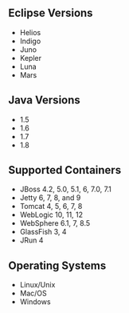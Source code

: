 <!--
title: "Supported Systems for Eclipse"
description: "Supported Systems for Eclipse"
tags: "eclipse configurations"
-->

## Eclipse Versions
* Helios
* Indigo
* Juno 
* Kepler
* Luna
* Mars 

## Java Versions
* 1.5
* 1.6
* 1.7
* 1.8

## Supported Containers
* JBoss 4.2, 5.0, 5.1, 6, 7.0, 7.1
* Jetty 6, 7, 8, and 9
* Tomcat 4, 5, 6, 7, 8
* WebLogic 10, 11, 12
* WebSphere 6.1, 7,  8.5
* GlassFish 3, 4
* JRun 4

## Operating Systems
* Linux/Unix
* Mac/OS
* Windows
